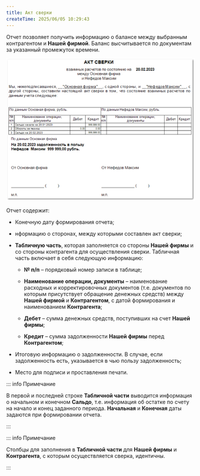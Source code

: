 ```yaml
---
title: Акт сверки
createTime: 2025/06/05 10:29:43
---
```

Отчет позволяет получить информацию о балансе между выбранным контрагентом и **Нашей фирмой**. Баланс высчитывается по документам за указанный промежуток времени.

![](../../../assets/work/three/088.png)

Отчет содержит:

- Конечную дату формирования отчета;

- нформацию о сторонах, между которыми составлен акт сверки;

- **Табличную часть**, которая заполняется со стороны **Нашей фирмы** и со стороны контрагента для осуществления сверки.  Табличная часть включает в себя следующую информацию:

    - **№ п/п** – порядковый номер записи в таблице;

    - **Наименование операции, документы** – наименование расходных и корректировочных документов (т.е. документов по которым присутствует обращение денежных средств) между **Нашей фирмой** и **Контрагентом**, с датой формирования и наименованием **Контрагента**;

    - **Дебет** – сумма денежных средств, поступивших на счет **Нашей фирмы**;

    - **Кредит** – сумма задолженности **Нашей фирмы** перед **Контрагентом**;

- Итоговую информацию о задолженности. В случае, если задолженность есть, указывается в чью пользу задолженность;

- Место для подписи и проставления печати.

::: info Примечание

В первой и последней строке **Табличной части** выводится информация о начальном и конечном **Сальдо**, т.е. информация об остатке по счету на начало и конец заданного периода. **Начальная** и **Конечная** даты задаются при формировании отчета.

:::

::: info Примечание

Столбцы для заполнения в **Табличной части** для **Нашей фирмы** и **Контрагента**, с которым осуществляется сверка, идентичны.

:::
